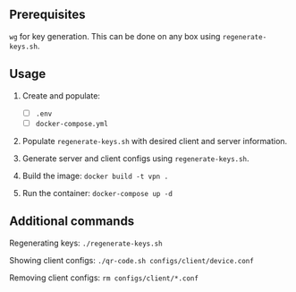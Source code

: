 Prerequisites
-------------

`wg` for key generation. This can be done on any box using `regenerate-keys.sh`.


Usage
-----

1. Create and populate:
    - [ ] `.env`
    - [ ] `docker-compose.yml`

1. Populate `regenerate-keys.sh` with desired client and server information.

1. Generate server and client configs using `regenerate-keys.sh`.

1. Build the image:
```docker build -t vpn .```

1. Run the container:
```docker-compose up -d```


Additional commands
-------------------

Regenerating keys:
```./regenerate-keys.sh```

Showing client configs:
```./qr-code.sh configs/client/device.conf```

Removing client configs:
```rm configs/client/*.conf```
